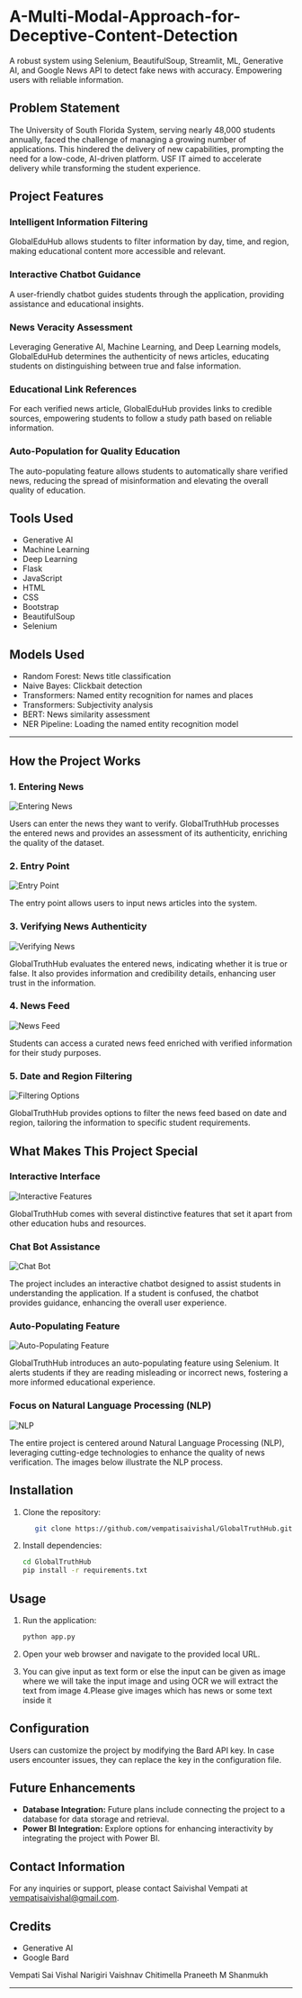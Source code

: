 # A-Multi-Modal-Approach-for-Deceptive-Content-Detection

A robust system using Selenium, BeautifulSoup, Streamlit, ML, Generative AI, and Google News API to detect fake news with accuracy. Empowering users with reliable information.

## Problem Statement

The University of South Florida System, serving nearly 48,000 students annually, faced the challenge of managing a growing number of applications. This hindered the delivery of new capabilities, prompting the need for a low-code, AI-driven platform. USF IT aimed to accelerate delivery while transforming the student experience.

## Project Features

### Intelligent Information Filtering

GlobalEduHub allows students to filter information by day, time, and region, making educational content more accessible and relevant.

### Interactive Chatbot Guidance

A user-friendly chatbot guides students through the application, providing assistance and educational insights.

### News Veracity Assessment

Leveraging Generative AI, Machine Learning, and Deep Learning models, GlobalEduHub determines the authenticity of news articles, educating students on distinguishing between true and false information.

### Educational Link References

For each verified news article, GlobalEduHub provides links to credible sources, empowering students to follow a study path based on reliable information.

### Auto-Population for Quality Education

The auto-populating feature allows students to automatically share verified news, reducing the spread of misinformation and elevating the overall quality of education.

## Tools Used

- Generative AI
- Machine Learning
- Deep Learning
- Flask
- JavaScript
- HTML
- CSS
- Bootstrap
- BeautifulSoup
- Selenium

## Models Used

- Random Forest: News title classification
- Naive Bayes: Clickbait detection
- Transformers: Named entity recognition for names and places
- Transformers: Subjectivity analysis
- BERT: News similarity assessment
- NER Pipeline: Loading the named entity recognition model

---
## How the Project Works

### 1. Entering News

![Entering News](https://github.com/vempatisaivishal/GlobalTruthHub/blob/main/images/image_1.png?raw=true)

Users can enter the news they want to verify. GlobalTruthHub processes the entered news and provides an assessment of its authenticity, enriching the quality of the dataset.

### 2. Entry Point

![Entry Point](https://github.com/vempatisaivishal/GlobalTruthHub/blob/main/images/image_2.png?raw=true)

The entry point allows users to input news articles into the system.

### 3. Verifying News Authenticity

![Verifying News](https://github.com/vempatisaivishal/GlobalTruthHub/blob/main/images/image_3.png?raw=true)

GlobalTruthHub evaluates the entered news, indicating whether it is true or false. It also provides information and credibility details, enhancing user trust in the information.

### 4. News Feed

![News Feed](https://github.com/vempatisaivishal/GlobalTruthHub/blob/main/images/image_4.png?raw=true)

Students can access a curated news feed enriched with verified information for their study purposes.

### 5. Date and Region Filtering

![Filtering Options](https://github.com/vempatisaivishal/GlobalTruthHub/blob/main/images/image_5.png?raw=true)

GlobalTruthHub provides options to filter the news feed based on date and region, tailoring the information to specific student requirements.

## What Makes This Project Special

### Interactive Interface

![Interactive Features](https://github.com/vempatisaivishal/GlobalTruthHub/blob/main/images/ss7.jpg?raw=true)

GlobalTruthHub comes with several distinctive features that set it apart from other education hubs and resources.

### Chat Bot Assistance

![Chat Bot](https://github.com/vempatisaivishal/GlobalTruthHub/blob/main/images/ss8.jpg?raw=true)

The project includes an interactive chatbot designed to assist students in understanding the application. If a student is confused, the chatbot provides guidance, enhancing the overall user experience.

### Auto-Populating Feature

![Auto-Populating Feature](https://github.com/vempatisaivishal/GlobalTruthHub/blob/main/images/ss9.jpg?raw=true)

GlobalTruthHub introduces an auto-populating feature using Selenium. It alerts students if they are reading misleading or incorrect news, fostering a more informed educational experience.

### Focus on Natural Language Processing (NLP)

![NLP](https://github.com/vempatisaivishal/GlobalTruthHub/blob/main/images/ss10.jpg?raw=true)

The entire project is centered around Natural Language Processing (NLP), leveraging cutting-edge technologies to enhance the quality of news verification. The images below illustrate the NLP process.

## Installation

1. Clone the repository:

   ```bash
      git clone https://github.com/vempatisaivishal/GlobalTruthHub.git
   ```

2. Install dependencies:

   ```bash
   cd GlobalTruthHub
   pip install -r requirements.txt
   ```


## Usage

1. Run the application:

   ```bash
   python app.py
   ```

2. Open your web browser and navigate to the provided local URL.

3. You can give input as text form or else the input can be given as image where we will take the input image and using OCR we will extract the text from image
4.Please give images which has news or some text inside it

## Configuration

Users can customize the project by modifying the Bard API key. In case users encounter issues, they can replace the key in the configuration file.

## Future Enhancements

- **Database Integration:** Future plans include connecting the project to a database for data storage and retrieval.
- **Power BI Integration:** Explore options for enhancing interactivity by integrating the project with Power BI.

## Contact Information

For any inquiries or support, please contact Saivishal Vempati at [vempatisaivishal@gmail.com](mailto:vempatisaivishal@gmail.com).

## Credits

- Generative AI
- Google Bard
  
Vempati Sai Vishal
Narigiri Vaishnav
Chitimella Praneeth
M Shanmukh

---
